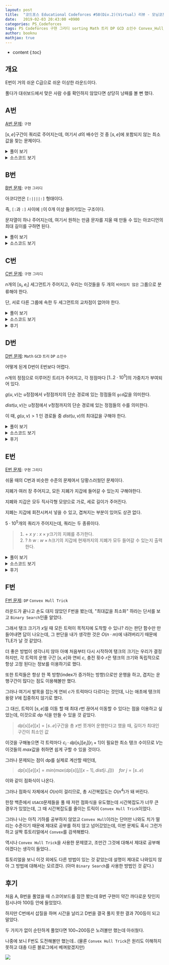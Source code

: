 ```yaml
---
layout: post
title:  "코드포스 Educational Codeforces #58(Div.2)(Virtual) 리뷰 - 모닝코포"
date:   2019-02-03 20:43:00 +0900
categories: PS_Codeforces
tags: PS Codeforces 구현 그리디 sorting Math 트리 DP GCD 소인수 Convex_Hull_Trick
author: booknu
mathjax: true
---
```


* content
{:toc}

## 개요
E번이 거의 쉬운 C급으로 쉬운 이상한 라운드이다.

풀다가 대쉬보드에서 맞은 사람 수를 확인하지 않았다면 상당히 낭패를 볼 뻔 했다.

## A번

[A번 문제](http://codeforces.com/contest/1101/problem/A): `구현`

$[s, e]$구간이 쿼리로 주어지는데, 여기서 $d$의 배수인 것 중 $[s, e]$에 포함되지 않는 최소값을 찾는 문제이다.

<details>
<summary>풀이 보기</summary>
<div markdown="1">

두 가지 경우로 나누면 간단하다.

$d < s$인 경우 그냥 $d$ 자체가 답이다.

아닌 경우 $e < i \cdot d$ 중 가장 $i \cdot d$를 찾으면 된다.

</div>
</details>

<details>
<summary>소스코드 보기</summary>
<div markdown="1">

```cpp
#include <bits/stdc++.h>
using namespace std;

#ifdef LOCAL_BOOKNU
#define debug(...) cerr << "[" << #__VA_ARGS__ << "]:", debug_out(__VA_ARGS__)
#else
#define debug(...) 42
#endif

// ........................macro.......................... //
#define FOR(i, f, n) for(int (i) = (f); (i) < (int)(n); ++(i))
#define RFOR(i, f, n) for(int (i) = (f); (i) >= (int)(n); --(i))
#define pb push_back
#define emb emplace_back
#define fi first
#define se second
#define ENDL '\n'
#define sz(A) (int)(A).size()
#define ALL(A) A.begin(), A.end()
#define UNIQUE(c) (c).resize(unique(ALL(c)) - (c).begin())
#define next next9876
#define prev prev1234
typedef pair<int, int> ii;
typedef pair<int, ii> iii;
typedef vector<int> vi;
typedef vector<vi> vvi;
typedef vector<ii> vii;
typedef vector<vii> vvii;
typedef long long i64;
typedef unsigned long long ui64;
// inline i64 GCD(i64 a, i64 b) { if(b == 0) return a; return GCD(b, a % b); }
inline int getidx(const vi& ar, int x) { return lower_bound(ALL(ar), x) - ar.begin(); } // 좌표 압축에 사용: 정렬된 ar에서 x의 idx를 찾음
inline i64 GCD(i64 a, i64 b) { i64 n; if(a < b) swap(a, b); while(b != 0) { n = a % b; a = b; b = n; } return a; }
inline i64 LCM(i64 a, i64 b) { if(a == 0 || b == 0) return GCD(a, b); return a / GCD(a, b) * b; }
inline i64 CEIL(i64 n, i64 d) { return n / d + (i64)(n % d != 0); } // 음수일 때 이상하게 작동할 수 있음.
inline i64 ROUND(i64 n, i64 d) { return n / d + (i64)((n % d) * 2 >= d); }
inline i64 POW(i64 a, i64 n) {
	assert(0 <= n);
	i64 ret;
	for(ret = 1; n; a = a*a, n /= 2) { if(n%2) ret *= a; }
	return ret;
}
template <class T>
ostream& operator<<(ostream& os, vector<T> v) {
	os << "[";
	int cnt = 0;
	for(auto vv : v) { os << vv; if(++cnt < v.size()) os << ","; }
	return os << "]";
}
template <class T>
ostream& operator<<(ostream& os, set<T> v) {
	os << "[";
	int cnt = 0;
	for(auto vv : v) { os << vv; if(++cnt < v.size()) os << ","; }
	return os << "]";
}
template <class L, class R>
ostream& operator<<(ostream& os, pair<L, R> p) { return os << "(" << p.fi << "," << p.se << ")"; }
void debug_out() { cerr << endl; }
template <typename Head, typename... Tail>
void debug_out(Head H, Tail... T) { cerr << " " << H, debug_out(T...); }
// ....................................................... //

i64 s, e, x;
void input() {
	cin >> s >> e >> x;
}

int solve() {
	if(x < s) {
		cout << x << ENDL;
		return 0;
	}
	i64 d = e/x;
	if(x*d <= e) {
		cout << x*(d+1) << ENDL;
	} else {
		cout << x*d << ENDL;
	}
	return 0;
}

// ................. main .................. //
void execute() {
	int TT; cin >> TT;
	while(TT--)
	input(), solve();
}

int main(void) {
#ifdef LOCAL_BOOKNU
	freopen("input.txt", "r", stdin);
	// freopen("out.txt", "w", stdout);
#endif
	cin.tie(0), ios_base::sync_with_stdio(false);
	execute();
	return 0;
}
// ......................................... //
```

</div>
</details>

## B번

[B번 문제](http://codeforces.com/contest/1101/problem/B): `구현` `그리디`

아코디언은 `[:||||:]` 형태이다.

즉, `[:`과 `:]` 사이에 `|`이 0개 이상 들어가있는 구조이다.

문자열이 하나 주어지는데, 여기서 원하는 만큼 문자를 지울 때 만들 수 있는 아코디언의 최대 길이를 구하면 된다.

<details>
<summary>풀이 보기</summary>
<div markdown="1">

B번 문제 치고 조금 생각을 해야 하고 구현도 고려해야 할 점이 많은 문제이다.

하지만 천천히 생각해보면, `[`, `]`이 여러개 등장한다고 했을 때 가장 외곽의 `[ ]`를 남겨두는게 무조건 이득이라는 것을 알 수 있다.

`::`의 경우에도 위에서 구한 `[ ]`내에서 가장 외곽에 있는 것을 남겨두는게 무조건 이득이다.

이렇게 되면 구한 `::`안에 있는 `|`의 개수를 세서 가장 긴 아코디언을 만들면 된다.

구현할 때 조심해야 할 점은 아코디언을 만들 수 없는 경우를 따로 처리해야 한다는 것이다.

</div>
</details>

<details>
<summary>소스코드 보기</summary>
<div markdown="1">

```cpp
#include <bits/stdc++.h>
using namespace std;

#ifdef LOCAL_BOOKNU
#define debug(...) cerr << "[" << #__VA_ARGS__ << "]:", debug_out(__VA_ARGS__)
#else
#define debug(...) 42
#endif

// ........................macro.......................... //
#define FOR(i, f, n) for(int (i) = (f); (i) < (int)(n); ++(i))
#define RFOR(i, f, n) for(int (i) = (f); (i) >= (int)(n); --(i))
#define pb push_back
#define emb emplace_back
#define fi first
#define se second
#define ENDL '\n'
#define sz(A) (int)(A).size()
#define ALL(A) A.begin(), A.end()
#define UNIQUE(c) (c).resize(unique(ALL(c)) - (c).begin())
#define next next9876
#define prev prev1234
typedef pair<int, int> ii;
typedef pair<int, ii> iii;
typedef vector<int> vi;
typedef vector<vi> vvi;
typedef vector<ii> vii;
typedef vector<vii> vvii;
typedef long long i64;
typedef unsigned long long ui64;
// inline i64 GCD(i64 a, i64 b) { if(b == 0) return a; return GCD(b, a % b); }
inline int getidx(const vi& ar, int x) { return lower_bound(ALL(ar), x) - ar.begin(); } // 좌표 압축에 사용: 정렬된 ar에서 x의 idx를 찾음
inline i64 GCD(i64 a, i64 b) { i64 n; if(a < b) swap(a, b); while(b != 0) { n = a % b; a = b; b = n; } return a; }
inline i64 LCM(i64 a, i64 b) { if(a == 0 || b == 0) return GCD(a, b); return a / GCD(a, b) * b; }
inline i64 CEIL(i64 n, i64 d) { return n / d + (i64)(n % d != 0); } // 음수일 때 이상하게 작동할 수 있음.
inline i64 ROUND(i64 n, i64 d) { return n / d + (i64)((n % d) * 2 >= d); }
inline i64 POW(i64 a, i64 n) {
	assert(0 <= n);
	i64 ret;
	for(ret = 1; n; a = a*a, n /= 2) { if(n%2) ret *= a; }
	return ret;
}
template <class T>
ostream& operator<<(ostream& os, vector<T> v) {
	os << "[";
	int cnt = 0;
	for(auto vv : v) { os << vv; if(++cnt < v.size()) os << ","; }
	return os << "]";
}
template <class T>
ostream& operator<<(ostream& os, set<T> v) {
	os << "[";
	int cnt = 0;
	for(auto vv : v) { os << vv; if(++cnt < v.size()) os << ","; }
	return os << "]";
}
template <class L, class R>
ostream& operator<<(ostream& os, pair<L, R> p) { return os << "(" << p.fi << "," << p.se << ")"; }
void debug_out() { cerr << endl; }
template <typename Head, typename... Tail>
void debug_out(Head H, Tail... T) { cerr << " " << H, debug_out(T...); }
// ....................................................... //

const int MAXN = 5e5+10;
string st;
void input() {
	cin >> st;
}

int solve() {
	int s = -1, e = -1;
	FOR(i, 0, st.size()) {
		if(s == -1 && st[i] == '[') s = i;
	}
	RFOR(i, st.size()-1, 0) {
		if(e == -1 && st[i] == ']') e = i;
	}
	if(s == -1 || e == -1 || s >= e) {
		cout << -1 << ENDL;
		return 0;
	}
	int cnt = 0;
	int ss = -1, ee = -1;
	FOR(i, s, e+1) {
		if(ss == -1 && st[i] == ':') ss = i;
	}
	RFOR(i, e, s) {
		if(ee == -1 && st[i] == ':') ee = i;
	}
	if(ss == ee) {
		cout << -1 << ENDL;
		return 0;
	}
	int ans = 4;
	FOR(i, ss, ee+1) {
		if(st[i] == '|') ++ans;
	}
	cout << ans << ENDL;
	return 0;
}

// ................. main .................. //
void execute() {
	input(), solve();
}

int main(void) {
#ifdef LOCAL_BOOKNU
	freopen("input.txt", "r", stdin);
	// freopen("out.txt", "w", stdout);
#endif
	cin.tie(0), ios_base::sync_with_stdio(false);
	execute();
	return 0;
}
// ......................................... //
```

</div>
</details>

## C번

[C번 문제](http://codeforces.com/contest/1101/problem/C): `구현` `그리디`

$n$개의 $[s_i, e_i]$ 세그먼트가 주어지고, 우리는 이것들을 두 개의 `비어있지 않은` 그룹으로 분류해야 한다.

단, 서로 다른 그룹에 속한 두 세그먼트의 교차점이 없어야 한다.

<details>
<summary>풀이 보기</summary>
<div markdown="1">

어떤 세그먼트 $a$와 겹쳐지는 세그먼트들의 집합을 $A$라고 할 때, $A$는 무조건 같은 그룹에 속해야 한다.

또한 $A$와 겹쳐지는 세그먼트 또한 $a$와 같은 그룹에 속해야 하고, 이것은 겹쳐지는 세그먼트가 없을 때까지 반복된다.

그 외의 세그먼트들은 같은 그룹에 속하든, 다른 그룹에 속하든 문제가 되지 않는다.

이것을 가장 쉽게 구현할 수 있는 방법은 구간을 $s_i$순으로 정렬 후 순서대로 순회하며 앞의 구간과 겹쳐지면 무조건 같은 그룹에, 겹쳐지지 않으면 다른 그룹에 넣는 것이다.

또한 두 그룹은 `비어있지 않은` 상태여야 하기 때문에 이것에 대한 처리도 해야하는 것에 주의해야 한다.

</div>
</details>

<details>
<summary>소스코드 보기</summary>
<div markdown="1">

```cpp
#include <bits/stdc++.h>
using namespace std;

#ifdef LOCAL_BOOKNU
#define debug(...) cerr << "[" << #__VA_ARGS__ << "]:", debug_out(__VA_ARGS__)
#else
#define debug(...) 42
#endif

// ........................macro.......................... //
#define FOR(i, f, n) for(int (i) = (f); (i) < (int)(n); ++(i))
#define RFOR(i, f, n) for(int (i) = (f); (i) >= (int)(n); --(i))
#define pb push_back
#define emb emplace_back
#define fi first
#define se second
#define ENDL '\n'
#define sz(A) (int)(A).size()
#define ALL(A) A.begin(), A.end()
#define UNIQUE(c) (c).resize(unique(ALL(c)) - (c).begin())
#define next next9876
#define prev prev1234
typedef pair<int, int> ii;
typedef pair<int, ii> iii;
typedef vector<int> vi;
typedef vector<vi> vvi;
typedef vector<ii> vii;
typedef vector<vii> vvii;
typedef long long i64;
typedef unsigned long long ui64;
// inline i64 GCD(i64 a, i64 b) { if(b == 0) return a; return GCD(b, a % b); }
inline int getidx(const vi& ar, int x) { return lower_bound(ALL(ar), x) - ar.begin(); } // 좌표 압축에 사용: 정렬된 ar에서 x의 idx를 찾음
inline i64 GCD(i64 a, i64 b) { i64 n; if(a < b) swap(a, b); while(b != 0) { n = a % b; a = b; b = n; } return a; }
inline i64 LCM(i64 a, i64 b) { if(a == 0 || b == 0) return GCD(a, b); return a / GCD(a, b) * b; }
inline i64 CEIL(i64 n, i64 d) { return n / d + (i64)(n % d != 0); } // 음수일 때 이상하게 작동할 수 있음.
inline i64 ROUND(i64 n, i64 d) { return n / d + (i64)((n % d) * 2 >= d); }
inline i64 POW(i64 a, i64 n) {
	assert(0 <= n);
	i64 ret;
	for(ret = 1; n; a = a*a, n /= 2) { if(n%2) ret *= a; }
	return ret;
}
template <class T>
ostream& operator<<(ostream& os, vector<T> v) {
	os << "[";
	int cnt = 0;
	for(auto vv : v) { os << vv; if(++cnt < v.size()) os << ","; }
	return os << "]";
}
template <class T>
ostream& operator<<(ostream& os, set<T> v) {
	os << "[";
	int cnt = 0;
	for(auto vv : v) { os << vv; if(++cnt < v.size()) os << ","; }
	return os << "]";
}
template <class L, class R>
ostream& operator<<(ostream& os, pair<L, R> p) { return os << "(" << p.fi << "," << p.se << ")"; }
void debug_out() { cerr << endl; }
template <typename Head, typename... Tail>
void debug_out(Head H, Tail... T) { cerr << " " << H, debug_out(T...); }
// ....................................................... //

const int MAXN = 1e5+10, RANGE = 2e5+10;
int n, ord[MAXN], ans[MAXN];
ii seg[MAXN];
vi g[2];
void input() {
	cin >> n;
	FOR(i, 0, n) cin >> seg[i].first >> seg[i].se;
}

int solve() {
	FOR(i, 0, n) ord[i] = i;
	sort(ord, ord + n, [](int u, int v) { return seg[u] < seg[v]; });
	int me = -1;
	FOR(i, 0, 2) g[i].clear();
	int cur = 0;
	FOR(j, 0, n) {
		int i = ord[j];
		if(me < seg[i].fi) {
			cur ^= 1;
		}
		me = max(seg[i].se, me);
		g[cur].pb(ord[j]);
		ans[ord[j]] = cur;
	}
	if(g[0].size() && g[1].size()) {
		FOR(i, 0, n) cout << ans[i]+1 << ' '; cout << ENDL;
	} else {
		cout << -1 << ENDL;
	}
	return 0;
}

// ................. main .................. //
void execute() {
	int TT; cin >> TT;
	while(TT--)
	input(), solve();
}

int main(void) {
#ifdef LOCAL_BOOKNU
	freopen("input.txt", "r", stdin);
	// freopen("out.txt", "w", stdout);
#endif
	cin.tie(0), ios_base::sync_with_stdio(false);
	execute();
	return 0;
}
// ......................................... //
```

</div>
</details>

<details>
<summary>후기</summary>
<div markdown="1">

이번에도 문제를 잘못 읽어 무려 2번이나 삽질하고 시간도 많이 날려먹었다.

`같은 그룹`에 겹쳐지는 세그먼트가 들어가면 안 되는 건줄 알고 `fenwick`도 사용하며 열심히 구현했는데 너무 허무했다.

특히 예제가 잘못 읽은 문제나 원래 문제나 똑같은 출력이 나오기 때문에 잘못을 알기까지 꽤 많은 시간이 걸렸다.

매 코포 컨테스트마다 이런 실수가 나오는데 앞으로는 좀 더 문제를 자세히 읽어야겠다.

</div>
</details>

## D번

[D번 문제](http://codeforces.com/contest/1101/problem/D): `Math` `GCD` `트리` `DP` `소인수`

어떻게 된게 D번이 E번보다 어렵다.

$n$개의 정점으로 이루어진 트리가 주어지고, 각 정점마다 $[1..2 \cdot 10^5]$의 가중치가 부여되어 있다.

$g(u, v)$는 $u$정점에서 $v$정점까지의 단순 경로에 있는 정점들의 `gcd`값을 의미한다.

$dist(u, v)$는 $u$정점에서 $v$정점까지의 단순 경로에 있는 정점들의 수를 의미한다.

이 때, $g(u, v) > 1$ 인 경로들 중 $dist(u, v)$의 최대값을 구해야 한다.

<details>
<summary>풀이 보기</summary>
<div markdown="1">

여러 수의 `gcd`가 $2$이상이라는 소리는 그들의 공통된 소인수가 하나라도 존재한다는 것이다.

즉, 공통된 소인수가 단 하나라도 있는 경로 중 최장 경로의 길이를 구해야 한다..

일단 공통 소인수라는 조건 없이 최장 경로를 구하는 것은 간단한 `Tree DP`로 해결이 가능하다.

> $dp[u] = max(path({sub}_u, u))$

DP값을 채울 때는 `Bottom-Up` 방식으로 $dp[u] = 1 + max(dp[{child}_u])$로 채워나가면 된다.

또한 실제 최장 경로를 구할 때는 모든 정점 $u$에서 $dp[{child}_u]$값 중 가장 큰 $2$개를 골라 더한 것들 중 최대값을 찾으면 된다.

(사실 DP까지도 필요 없지만, 다음 문제 해결을 위해 이렇게 적었다.)

하지만, 이 문제에서는 그런 경로 중 공통된 소인수가 단 하나라도 있어야하므로, DP를 살짝 재정의 해야할 것 같다.

> $dp[u][x]$ = $path({sub}_u, u)$ 중 $x$를 공통 소인수로 하는 최대 길이

이렇게 하면 아까와 마찬가지로 `Bottom-Up` 방식으로 자식 정점들에 dp값을 미리 채워두고, 현재 $u$에서 $weight[u]$의 소인수 $x$들에 대해 $dp[u][x] = max(1 + dp[{child}_u][x])$로 dp값을 점점 채워나가면 된다.

실제 최장 경로를 구할 때에도 이전과 마찬가지로 구하면 된다.

그런데 이렇게 하면 각 정점마다 해당 소인수의 개수만큼 저장할 공간이 늘어나니까 MLE가 발생하지는 않을까?

$2 \cdot 10^5$이내의 수는 $2 \cdot 3 \cdot 5 \cdot 7 \cdot 11 \cdot 13 \cdot 17  = 510,510$이기 때문에 소인수가 최대 6개 밖에 없기 때문에 문제가 되지 않는다.

또한 $2 \cdot 10^5$개의 $2 \cdot 10^5$이내의 자연수를 빠르게 소인수분해를 할 수 있는 수단이 필요한데, 이것은 이전에 소개했던 [오일러의 체](https://booknu.github.io/2019/01/17/오일러의체/)를 활용하면 쉽게 구현할 수 있다.

마지막으로 $dp[u][x]$를 정직하게 배열로 구현해버리면 당연히 MLE가 발생하기 때문에, map으로 구현을 해줘야 한다.

</div>
</details>

<details>
<summary>소스코드 보기</summary>
<div markdown="1">

```cpp

#include <bits/stdc++.h>
using namespace std;

#ifdef LOCAL_BOOKNU
#define debug(...) cerr << "[" << #__VA_ARGS__ << "]:", debug_out(__VA_ARGS__)
#else
#define debug(...) 42
#endif

// ........................macro.......................... //
#define FOR(i, f, n) for(int (i) = (f); (i) < (int)(n); ++(i))
#define RFOR(i, f, n) for(int (i) = (f); (i) >= (int)(n); --(i))
#define pb push_back
#define emb emplace_back
#define fi first
#define se second
#define ENDL '\n'
#define sz(A) (int)(A).size()
#define ALL(A) A.begin(), A.end()
#define UNIQUE(c) (c).resize(unique(ALL(c)) - (c).begin())
#define next next9876
#define prev prev1234
typedef pair<int, int> ii;
typedef pair<int, ii> iii;
typedef vector<int> vi;
typedef vector<vi> vvi;
typedef vector<ii> vii;
typedef vector<vii> vvii;
typedef long long i64;
typedef unsigned long long ui64;
// inline i64 GCD(i64 a, i64 b) { if(b == 0) return a; return GCD(b, a % b); }
inline int getidx(const vi& ar, int x) { return lower_bound(ALL(ar), x) - ar.begin(); } // 좌표 압축에 사용: 정렬된 ar에서 x의 idx를 찾음
inline i64 GCD(i64 a, i64 b) { i64 n; if(a < b) swap(a, b); while(b != 0) { n = a % b; a = b; b = n; } return a; }
inline i64 LCM(i64 a, i64 b) { if(a == 0 || b == 0) return GCD(a, b); return a / GCD(a, b) * b; }
inline i64 CEIL(i64 n, i64 d) { return n / d + (i64)(n % d != 0); } // 음수일 때 이상하게 작동할 수 있음.
inline i64 ROUND(i64 n, i64 d) { return n / d + (i64)((n % d) * 2 >= d); }
inline i64 POW(i64 a, i64 n) {
	assert(0 <= n);
	i64 ret;
	for(ret = 1; n; a = a*a, n /= 2) { if(n%2) ret *= a; }
	return ret;
}
template <class T> ostream& operator<<(ostream& os, vector<T> v) {
	os << "[";
	int cnt = 0;
	for(auto vv : v) { os << vv; if(++cnt < v.size()) os << ","; }
	return os << "]";
}
template <class T> ostream& operator<<(ostream& os, set<T> v) {
	os << "[";
	int cnt = 0;
	for(auto vv : v) { os << vv; if(++cnt < v.size()) os << ","; }
	return os << "]";
}
template <class L, class R> ostream& operator<<(ostream& os, pair<L, R> p) { return os << "(" << p.fi << "," << p.se << ")"; }
void debug_out() { cerr << endl; }
template <typename Head, typename... Tail> void debug_out(Head H, Tail... T) { cerr << " " << H, debug_out(T...); }
// ....................................................... //

const int MAXN = 2e5+10, RANGE = 2e5+10;
int n, ar[MAXN], pn, spf[RANGE], pr[RANGE], par[MAXN], ans;
map<int, int> dp[MAXN];
vi g[MAXN], pf[RANGE];
void input() {
	cin >> n;
	FOR(i, 0, n) cin >> ar[i];
	FOR(i, 0, n-1) {
		int u, v; cin >> u >> v; --u, --v;
		g[u].pb(v);
		g[v].pb(u);
	}
}

void eulerSieve() {
	FOR(x, 2, RANGE) {
		if(!spf[x]) spf[x] = pr[pn++] = x;
		for(int j = 0; x*pr[j] < RANGE; ++j) {
			spf[x*pr[j]] = pr[j];
			if(x % pr[j] == 0) break; 
		}
	}
	FOR(i, 2, RANGE) {
		int x = i;
		while(spf[x]) {
			int cur = spf[x];
			pf[i].pb(cur);
			while(x % cur == 0) x /= cur;
		}
	}
}

void f(int u) {
	for(int v : g[u]) if(par[u] != v) par[v] = u, f(v);
	for(int x : pf[ar[u]]) {
		int fir = 0, sec = 0;
		for(int v : g[u]) {
			if(par[v] == u) {
				sec = max(sec, dp[v][x]);
				if(fir < sec) swap(fir, sec);;
			}
		}
		dp[u][x] = 1+fir;
		ans = max(ans, 1 + fir + sec);
	}
}

int solve() {
	eulerSieve();
	memset(par, -1, sizeof(par));
	par[0] = MAXN;
	f(0);
 	cout << ans << ENDL;
	return 0;
}

// ................. main .................. //
void execute() {
	
	input(), solve();
}

int main(void) {
#ifdef LOCAL_BOOKNU
	freopen("input.txt", "r", stdin);
	// freopen("out.txt", "w", stdout);
#endif
	cin.tie(0), ios_base::sync_with_stdio(false);
	execute();
	return 0;
}
// ......................................... //

```

</div>
</details>

<details>
<summary>후기</summary>
<div markdown="1">

C번에서 죽을 쒀서 쉬웠던 E번 솔브 속도가 느려졌다.

따라서 이대로 라운드가 끝나버리면 700등이 돼 버리는데, 만약 D번을 늦게라도 풀면 200~400등까지는 노려볼만 했다.

`Tree DP`문제라는 것을 감을 잡고 소인수를 이용하면 상태공간을 많이 줄일 수 있다는 것을 알고 열심히 구현했지만, 중간에 DP 업데이트를 실수해서 시간 내에 AC를 받지 못해 아쉬웠다.

계속 코드를 보면서 "맞는데 왜 틀렸지?"라고 생각했는데, 코포를 끝내고 샤워를 하던 도중에 DP값 업데이트와 ans값 업데이트는 따로 해줬어야 한다는 것을 알고 너무 아쉬웠다.

즉, 내가 처음에 짰던 코드는 아래와 같은데

```cpp
...
ans = max(ans, dp[u][x] = 1 + fir + sec);
```

이렇게 해버리면 $dp[u][x]$는 "$u$를 지나고, 공통 소인수가 $x$인 경로의 최장길이"가 되어버린다.

따라서 아래와 같이 $u$에서는 아래 1개의 경로 값만을 받아와야만 했다.

```cpp
...
dp[u][x] = 1+fir;
ans = max(ans, 1+fir+sec);
```

</div>
</details>

## E번

[E번 문제](http://codeforces.com/contest/1101/problem/E): `구현` `그리디`

쉬울 때의 C번과 비슷한 수준의 문제여서 당황스러웠던 문제이다.

지폐가 여러 장 주어지고, 모든 지폐가 지갑에 들어갈 수 있는지 구해야한다.

지폐와 지갑은 모두 직사각형 모양으로 가로, 세로 길이가 주어진다.

지폐는 지갑에 회전시켜서 넣을 수 있고, 겹쳐지는 부분이 있어도 상관 없다.

$5 \cdot 10^5$개의 쿼리가 주어지는데, 쿼리는 두 종류이다.

> 1. $+\ x\ y$ : $x \times y$크기의 지폐를 추가한다.
> 2. $?\ h\ w$ : $w \times h$크기의 지갑에 현재까지의 지폐가 모두 들어갈 수 있는지 출력한다.

<details>
<summary>풀이 보기</summary>
<div markdown="1">

지폐를 회전시키지 않는다고 생각하면 단순히 현재까지의 지폐 중 $max(x_{i..n})$, $max(y_{i..n})$이 지갑에 들어가는지를 알아보면 된다.

하지만 회전시켜야 하는 경우를 고려해야 하는데, 이것은 지폐던 지갑이던 놓는 방향을 무조건 $w \leq h$인 방향으로 놓도록 강제하면 위와 같은 방법으로 해결 할 수 있다.

</div>
</details>

<details>
<summary>소스코드 보기</summary>
<div markdown="1">

```cpp
#include <bits/stdc++.h>
using namespace std;

#ifdef LOCAL_BOOKNU
#define debug(...) cerr << "[" << #__VA_ARGS__ << "]:", debug_out(__VA_ARGS__)
#else
#define debug(...) 42
#endif

// ........................macro.......................... //
#define FOR(i, f, n) for(int (i) = (f); (i) < (int)(n); ++(i))
#define RFOR(i, f, n) for(int (i) = (f); (i) >= (int)(n); --(i))
#define pb push_back
#define emb emplace_back
#define fi first
#define se second
#define ENDL '\n'
#define sz(A) (int)(A).size()
#define ALL(A) A.begin(), A.end()
#define UNIQUE(c) (c).resize(unique(ALL(c)) - (c).begin())
#define next next9876
#define prev prev1234
typedef pair<int, int> ii;
typedef pair<int, ii> iii;
typedef vector<int> vi;
typedef vector<vi> vvi;
typedef vector<ii> vii;
typedef vector<vii> vvii;
typedef long long i64;
typedef unsigned long long ui64;
// inline i64 GCD(i64 a, i64 b) { if(b == 0) return a; return GCD(b, a % b); }
inline int getidx(const vi& ar, int x) { return lower_bound(ALL(ar), x) - ar.begin(); } // 좌표 압축에 사용: 정렬된 ar에서 x의 idx를 찾음
inline i64 GCD(i64 a, i64 b) { i64 n; if(a < b) swap(a, b); while(b != 0) { n = a % b; a = b; b = n; } return a; }
inline i64 LCM(i64 a, i64 b) { if(a == 0 || b == 0) return GCD(a, b); return a / GCD(a, b) * b; }
inline i64 CEIL(i64 n, i64 d) { return n / d + (i64)(n % d != 0); } // 음수일 때 이상하게 작동할 수 있음.
inline i64 ROUND(i64 n, i64 d) { return n / d + (i64)((n % d) * 2 >= d); }
inline i64 POW(i64 a, i64 n) {
	assert(0 <= n);
	i64 ret;
	for(ret = 1; n; a = a*a, n /= 2) { if(n%2) ret *= a; }
	return ret;
}
template <class T>
ostream& operator<<(ostream& os, vector<T> v) {
	os << "[";
	int cnt = 0;
	for(auto vv : v) { os << vv; if(++cnt < v.size()) os << ","; }
	return os << "]";
}
template <class T>
ostream& operator<<(ostream& os, set<T> v) {
	os << "[";
	int cnt = 0;
	for(auto vv : v) { os << vv; if(++cnt < v.size()) os << ","; }
	return os << "]";
}
template <class L, class R>
ostream& operator<<(ostream& os, pair<L, R> p) { return os << "(" << p.fi << "," << p.se << ")"; }
void debug_out() { cerr << endl; }
template <typename Head, typename... Tail>
void debug_out(Head H, Tail... T) { cerr << " " << H, debug_out(T...); }
// ....................................................... //

int QQ;
void input() {
	cin >> QQ;
}

int solve() {
	int mx = 0, my = 0;
	while(QQ--) {
		char typ; cin >> typ;
		if(typ == '+') {
			int x, y; cin >> x >> y;
			if(x > y) swap(x, y);
			mx = max(x, mx), my = max(y, my);
		} else {
			int x, y; cin >> x >> y;
			if(x > y) swap(x, y);
			if(x >= mx && y >= my) cout << "YES" << ENDL;
			else cout << "NO" << ENDL;
		}
	}
	return 0;
}

// ................. main .................. //
void execute() {
	input(), solve();
}

int main(void) {
#ifdef LOCAL_BOOKNU
	freopen("input.txt", "r", stdin);
	// freopen("out.txt", "w", stdout);
#endif
	cin.tie(0), ios_base::sync_with_stdio(false);
	execute();
	return 0;
}
// ......................................... //
```

</div>
</details>

<details>
<summary>후기</summary>
<div markdown="1">

C번에서 삽질하느라 이 문제를 읽는 시간이 느려졌지만, 문제가 너무 쉬워 6분만에 풀었다.

코드를 짜면서도 "정말 이게 답인가? 뭔가 함정이 있는게 아닌가?" 싶을 정도였다.

개인적으로 이렇게 난이도가 뒤죽박죽인 문제는 안 나왔으면 좋겠다.

</div>
</details>

## F번

[F번 문제](http://codeforces.com/contest/1101/problem/F): `DP` `Convex Hull Trick`

라운드가 끝나고 손도 대지 않았던 F번을 봤는데, "최대값을 최소화" 하라는 단서를 보고 `Binary Search`인줄 알았다.

그래서 탱크 크기가 $x$일 때 모든 트럭이 목적지에 도착할 수 있나? 라는 판단 함수만 만들어내면 답이 나오는데, 그 판단을 내가 생각한 것은 $O(n \cdot m)$에 내려버리기 때문에 TLE가 날 것 같았다.

더 좋은 방법이 생각나지 않아 아예 처음부터 다시 시작하여 탱크의 크기는 우리가 결정하지만, 각 트럭의 운행 구간 $[s, e]$와 연비 $c$, 충전 횟수 $r$은 탱크의 크기와 독립적으로 항상 고정 된다는 정보를 이용하기로 했다.

또한 트럭들은 항상 한 쪽 방향(index가 증가하는 방향)으로만 운행을 하고, 겹치는 운행구간이 많다는 점도 이용해볼만 했다.

그러나 여기서 발목을 잡는게 연비 $c$가 트럭마다 다르다는 것인데, 나는 애초에 탱크의 용량 $V$에 집중하지 않기로 했다.

그 대신, 트럭이 $[s, e]$를 이동 할 때 최대 $r$번 끊어서 이동할 수 있다는 점을 이용하고 싶었는데, 이것으로 dp 식을 만들 수 있을 것 같았다.

> $dp[s][e][x] = [s..e]$구간을 총 $x$번 쪼개어 운행한다고 했을 때, 길이가 최대인 구간이 최소인 값

이것을 구해놓으면 각 트럭마다 $c_i \cdot dp[s_i][e_i][r_i+1]$이 필요한 최소 탱크 수이므로 $V$는 이것들의 $max$값을 취하면 쉽게 구할 수 있을 것이다.

그러나 문제되는 점이 dp를 실제로 계산할 때인데,

> $dp[s][e][x] = min(max(dp[s][j][x-1], dist[i..j]))\ \ \ \ for\ j = [s..e)$

이와 같이 점화식이 나온다.

그러나 점화식 자체에서 $O(n)$이 걸리므로, 총 시간복잡도는 $O(n^4)$가 돼 버린다.

한창 백준에서 `USACO`문제들을 풀 때 저런 점화식을 유도했는데 시간복잡도가 너무 큰 경우가 있었는데, 그 때 시간복잡도를 줄이는 트릭이 `Convex Hull Trick`이었다.

그러나 나는 아직 기하를 공부하지 않았고 `Convex Hull`이라는 단어만 나와도 치가 떨리는 수준이기 때문에 제대로 공부를 하지 않고 넘어갔었는데, 이번 문제도 혹시 그런가하고 살짝 튜토리얼에서 `Convex`를 검색해봤다.

역시나 `Convex Hull Trick`을 사용한 문제였고, 조만간 그것에 대해서 제대로 공부해야겠다는 생각이 들었다..

튜토리얼을 보니 이것 외에도 다른 방법이 있는 것 같았는데 설명이 제대로 나와있지 않아 그 방법에 대해서는 모르겠다. (아마 `Binary Search`를 사용한 방법인 것 같다.)




## 후기
처음 A, B번을 풀었을 때 스코어보드를 잠깐 봤는데 B번 구현이 약간 까다로운 탓인지 잠시나마 100등 안에 들었었다.

하지만 C번에서 삽질을 하며 시간을 날리고 D번을 결국 풀지 못한 결과 700등이 되고 말았다.

두 가지가 없이 순탄하게 풀었다면 100~200등은 노려볼만 했는데 아쉬웠다.

나중에 보니 F번도 도전해볼만 했는데.. (물론 `Convex Hull Trick`은 원리도 이해하지 못하고 대충 다른 블로그에서 베껴왔겠지만)

![]({{site.url}}/img/190203_ECF58/standings.png)